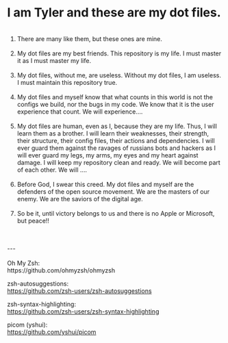 <h1>I am Tyler and these are my dot files. </h1> 

<p>
  <ol>    
    <br><li>There are many like them, but these ones are mine.</li>
    <br><li>My dot files are my best friends. This repository is my life. I must master it as I must master my life.</li>
    <br><li>My dot files, without me, are useless. Without my dot files, I am useless. I must maintain this repository true. </li>
    <br><li>My dot files and myself know that what counts in this world is not the configs we build, nor the bugs in my code. We know that it is the user experience that count. We will experience….</li>
    <br><li>My dot files are human, even as I, because they are my life. Thus, I will learn them as a brother. I will learn their weaknesses, their strength, their structure, their config files, their actions and dependencies. I will ever guard them against the ravages of russians bots and hackers as I will ever guard my legs, my arms, my eyes and my heart against damage. I will keep my repository clean and ready. We will become part of each other. We will ….</li>
    <br><li>Before God, I swear this creed. My dot files and myself are the defenders of the open source movement. We are the masters of our enemy. We are the saviors of the digital age.</li>
    <br><li>So be it, until victory belongs to us and there is no Apple or Microsoft, but peace!!</li>
  </ol>
  <br><br>---
  <br><br>
  Oh My Zsh:
  <br>https://github.com/ohmyzsh/ohmyzsh

  zsh-autosuggestions:
  <br>https://github.com/zsh-users/zsh-autosuggestions

  zsh-syntax-highlighting:
  <br>https://github.com/zsh-users/zsh-syntax-highlighting

  picom (yshui):
  <br>https://github.com/yshui/picom
  </p>
